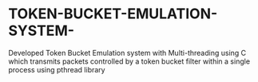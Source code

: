 # TOKEN-BUCKET-EMULATION-SYSTEM-
Developed Token Bucket Emulation system with Multi-threading using C which transmits packets controlled by a token bucket filter within a single process using pthread library

